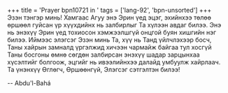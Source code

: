 +++
title = 'Prayer bpn10721 in '
tags = ['lang-92', 'bpn-unsorted']
+++
Эзэн тэнгэр минь!  Хамгаас Агуу энэ Эрин үед эцэг, эхийнхээ төлөө өршөөл гуйсан үр хүүхдийнх нь залбирлыг Та хүлээн авдаг билээ.  Энэ нь энэхүү Эрин үед тохиосон хэмжээлшгүй онцгой буян хишгийн нэг билээ.  Иймээс элэгсэг Эзэн минь Та, хүү нь Танд үйлчлэхээр босч, Таны хайрын замналд үргэлжид хичээн чармайж байгаа тул хосгүй Таны босгоны өмнө сөгдөн залбирсан энэхүү шадар зарцынхаа хүсэлтийг болгоож, эцгийг нь ивээлийнхээ далайд умбуулж хайрлаач.  Та үнэнхүү Өглөгч, Өршөөнгүй, Элэгсэг сэтгэлтэн билээ!

-- Abdu'l-Bahá
